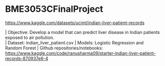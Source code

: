 # BME3053CFinalProject

https://www.kaggle.com/datasets/uciml/indian-liver-patient-records

| Objective: Develop a model that can predict liver disease in Indian patients exposed to air pollution.  
| Dataset: indian_liver_patient.csv
| Models: Logistic Regression and Random Forest
| Github repositories/notebooks: 
https://www.kaggle.com/code/ranusharma09/starter-indian-liver-patient-records-870937e6-4 

